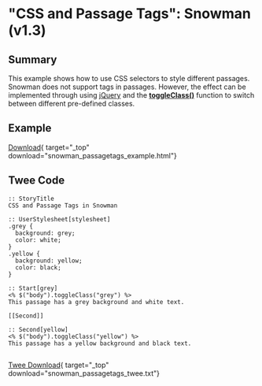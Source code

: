 # "CSS and Passage Tags": Snowman (v1.3)

## Summary

This example shows how to use CSS selectors to style different passages. Snowman does not support tags in passages. However, the effect can be implemented through using [jQuery](https://jquery.com/) and the **[toggleClass()](http://api.jquery.com/toggleclass/)** function to switch between different pre-defined classes.

## Example

[Download](snowman_passagetags_example.html){ target="_top" download="snowman_passagetags_example.html"}

## Twee Code

```twee
:: StoryTitle
CSS and Passage Tags in Snowman

:: UserStylesheet[stylesheet]
.grey {
  background: grey;
  color: white;
}
.yellow {
  background: yellow;
  color: black;
}

:: Start[grey]
<% $("body").toggleClass("grey") %>
This passage has a grey background and white text.

[[Second]]

:: Second[yellow]
<% $("body").toggleClass("yellow") %>
This passage has a yellow background and black text.


```

[Twee Download](snowman_passagetags_twee.txt){ target="_top" download="snowman_passagetags_twee.txt"}
